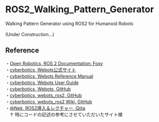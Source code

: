 # ROS2_Walking_Pattern_Generator
Walking Pattern Generator using ROS2 for Humanoid Robots<br>
<br>
(Under Construction...)<br>

## Reference
・[Open Robotics, ROS 2 Documentation: Foxy](https://docs.ros.org/en/foxy/index.html)<br>
・[cyberbotics, Webots公式サイト](https://cyberbotics.com/)<br>
・[cyberbotics, Webots Reference Manual](https://cyberbotics.com/doc/reference/index)<br>
・[cyberbotics, Webots User Guide](https://cyberbotics.com/doc/guide/index)<br>
・[cyberbotics, Webots, GitHub](https://github.com/cyberbotics/webots)<br>
・[cyberbotics, webots_ros2, GitHub](https://github.com/cyberbotics/webots_ros2)<br>
・[cyberbotics, webots_ros2 Wiki, GitHub](https://github.com/cyberbotics/webots_ros2/wiki)<br>
・[@Nek, ROS2導入＆レクチャー, Qiita](https://qiita.com/NeK/items/7ac0f4ec10d51dbca084)<br>
　↑ 特にコードの記述の参考にさせていただいたサイト様<br>